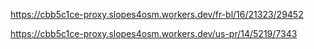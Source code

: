 https://cbb5c1ce-proxy.slopes4osm.workers.dev/fr-bl/16/21323/29452

https://cbb5c1ce-proxy.slopes4osm.workers.dev/us-pr/14/5219/7343
